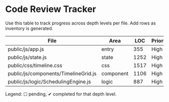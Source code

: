 # Code Review Tracker

Use this table to track progress across depth levels per file. Add rows as inventory is generated.

| File | Area | LOC | Priority | D0 | D1 | D2 | D3 | D4 | D5 | D6 | D7 | D8 | Notes |
|------|------|-----|----------|----|----|----|----|----|----|----|----|----|-------|
| public/js/app.js | entry | 355 | High | ✔ | ☐ | ☐ | ☐ | ☐ | ☐ | ☐ | ☐ | ☐ | |
| public/js/state.js | state | 1252 | High | ✔ | ☐ | ☐ | ☐ | ☐ | ☐ | ☐ | ☐ | ☐ | |
| public/css/timeline.css | css | 1517 | High | ✔ | ☐ | ☐ | ☐ | ☐ | ☐ | ☐ | ☐ | ☐ | |
| public/js/components/TimelineGrid.js | component | 1106 | High | ✔ | ☐ | ☐ | ☐ | ☐ | ☐ | ☐ | ☐ | ☐ | |
| public/js/logic/SchedulingEngine.js | logic | 887 | High | ✔ | ☐ | ☐ | ☐ | ☐ | ☐ | ☐ | ☐ | ☐ | |

Legend: ☐ pending, ✔ completed for that depth level.

